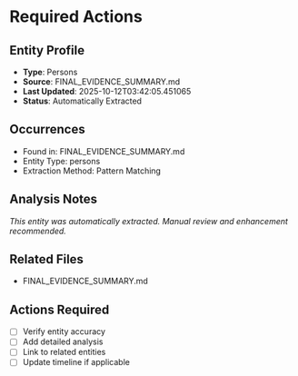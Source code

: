 # Required Actions

## Entity Profile
- **Type**: Persons
- **Source**: FINAL_EVIDENCE_SUMMARY.md
- **Last Updated**: 2025-10-12T03:42:05.451065
- **Status**: Automatically Extracted

## Occurrences
- Found in: FINAL_EVIDENCE_SUMMARY.md
- Entity Type: persons
- Extraction Method: Pattern Matching

## Analysis Notes
*This entity was automatically extracted. Manual review and enhancement recommended.*

## Related Files
- FINAL_EVIDENCE_SUMMARY.md

## Actions Required
- [ ] Verify entity accuracy
- [ ] Add detailed analysis
- [ ] Link to related entities
- [ ] Update timeline if applicable
